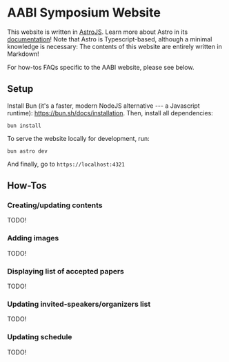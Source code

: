 # AABI Symposium Website

This website is written in [AstroJS](https://astro.build/).
Learn more about Astro in its [documentation](https://docs.astro.build/en/getting-started/)!
Note that Astro is Typescript-based, although a minimal knowledge is necessary:
The contents of this website are entirely written in Markdown!

For how-tos FAQs specific to the AABI website, please see below.

## Setup

Install Bun (it's a faster, modern NodeJS alternative --- a Javascript runtime): <https://bun.sh/docs/installation>.
Then, install all dependencies:

```
bun install
```

To serve the website locally for development, run:

```
bun astro dev
```

And finally, go to `https://localhost:4321`

## How-Tos

### Creating/updating contents

TODO!

### Adding images

TODO!

### Displaying list of accepted papers

TODO!

### Updating invited-speakers/organizers list

TODO!

### Updating schedule

TODO!
